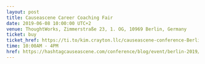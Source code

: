 ```yaml
---
layout: post
title: Causeascene Career Coaching Fair
date: 2019-06-08 10:00:00 UTC+2
venue: ThoughtWorks, Zimmerstraße 23, 1. OG, 10969 Berlin, Germany
ticket: buy
ticket_href: https://ti.to/kim.crayton.llc/causeascene-conference-Berlin-2019
time: 10:00AM - 4PM
href: https://hashtagcauseascene.com/conference/blog/event/berlin-2019/
---
```

